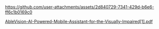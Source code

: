 



https://github.com/user-attachments/assets/2d840729-7341-429d-b6e6-ff6c1b0169c0

[AbleVision-AI-Powered-Mobile-Assistant-for-the-Visually-Impaired[1].pdf](https://github.com/user-attachments/files/20838796/AbleVision-AI-Powered-Mobile-Assistant-for-the-Visually-Impaired.1.pdf)
